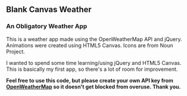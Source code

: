 ## Blank Canvas Weather
### An Obligatory Weather App

This is a weather app made using the OpenWeatherMap API and jQuery. Animations were created using HTML5 Canvas. Icons are from Noun Project.

I wanted to spend some time learning/using jQuery and HTML5 Canvas. This is basically my first app, so there's a lot of room for improvement.

**Feel free to use this code, but please create your own API key from [OpenWeatherMap](https://openweathermap.org/) so it doesn't get blocked from overuse. Thank you.**

